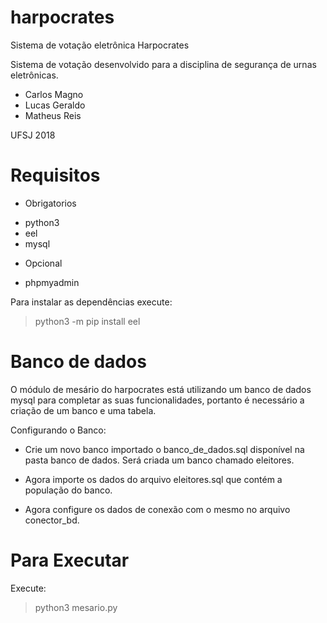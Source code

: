 # harpocrates
Sistema de votação eletrônica Harpocrates

Sistema de votação desenvolvido para a disciplina de segurança de urnas eletrônicas.

- Carlos Magno
- Lucas Geraldo
- Matheus Reis

UFSJ 2018

# Requisitos

- Obrigatorios
* python3
* eel
* mysql

- Opcional
* phpmyadmin

Para instalar as dependências execute:
> python3 -m pip install eel

# Banco de dados

O módulo de mesário do harpocrates está utilizando um banco de dados mysql para completar as suas funcionalidades, portanto é necessário a criação de um banco e uma tabela.

Configurando o Banco:

- Crie um novo banco importado o banco_de_dados.sql disponível na pasta banco de dados. Será criada um banco chamado eleitores.

- Agora importe os dados do arquivo eleitores.sql que contém a população do banco.

- Agora configure os dados de conexão com o mesmo no arquivo conector_bd.

# Para Executar

Execute:
> python3 mesario.py
